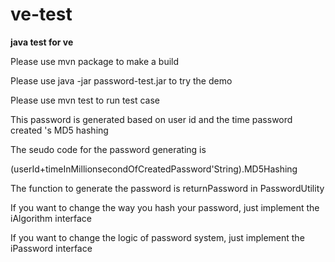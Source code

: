 # ve-test
**java test for ve**

Please use mvn package to make a build

Please use java -jar password-test.jar to try the demo

Please use mvn test to run test case

This password is generated based on user id and the time password created 's MD5 hashing

The seudo code for the password generating is

(userId+timeInMillionsecondOfCreatedPassword'String).MD5Hashing

The function to generate the password is returnPassword in PasswordUtility

If you want to change the way you hash your password, just implement the iAlgorithm interface

If you want to change the logic of password system, just implement the iPassword interface